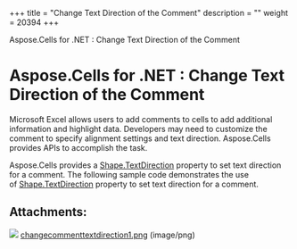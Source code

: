 +++
title = "Change Text Direction of the Comment" 
description = "" 
weight = 20394 
+++

Aspose.Cells for .NET : Change Text Direction of the Comment  

# Aspose.Cells for .NET : Change Text Direction of the Comment


Microsoft Excel allows users to add comments to cells to add additional information and highlight data. Developers may need to customize the comment to specify alignment settings and text direction. Aspose.Cells provides APIs to accomplish the task.

Aspose.Cells provides a [Shape.TextDirection](https://apireference.aspose.com/net/cells/aspose.cells.drawing/shape/properties/textdirection) property to set text direction for a comment. The following sample code demonstrates the use of [Shape.TextDirection](https://apireference.aspose.com/net/cells/aspose.cells.drawing/shape/properties/textdirection) property to set text direction for a comment.

## Attachments:

![](https://docs2.aspose.com/cells/net/images/icons/bullet_blue.gif) [changecommenttextdirection1.png](https://docs2.aspose.com/cells/net/attachments/5017550/5112506.png) (image/png)  

